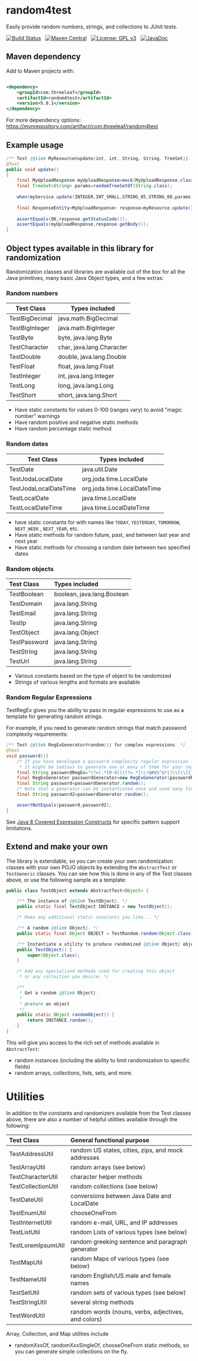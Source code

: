 # random4test

Easily provide random numbers, strings, and collections to JUnit tests.

[![Build Status](https://travis-ci.org/JohnZavyn/random4test.svg)](https://travis-ci.org/JohnZavyn/random4test)
&nbsp;
[![Maven Central](https://maven-badges.herokuapp.com/maven-central/com.threeleaf/random4test/badge.svg)](https://maven-badges.herokuapp.com/maven-central/com.threeleaf/random4test)
&nbsp;
[![License: GPL v3](https://img.shields.io/badge/License-GPLv3-brightgreen.svg)](https://www.gnu.org/licenses/gpl-3.0)
&nbsp;
[![JavaDoc](https://javadoc.io/badge2/com.threeleaf/random4test/javadoc.svg)](https://javadoc.io/doc/com.threeleaf/random4test)

## Maven dependency

Add to Maven projects with:

```xml

<dependency>
    <groupId>com.threeleaf</groupId>
    <artifactId>random4test</artifactId>
    <version>5.0.1</version>
</dependency>
```

For more dependency options: <https://mvnrepository.com/artifact/com.threeleaf/random4test>

## Example usage

[//]: # (@formatter:off)
```java
/** Test {@link MyResource#update(int, int, String, String, TreeSet)}. */
@Test
public void update()
{
    final MyUploadResponse myUploadResponse=mock(MyUploadResponse.class);
    final TreeSet<String> params=randomTreeSetOf(String.class);
    
    when(myService.update(INTEGER,INT_SMALL,STRING_05,STRING_08,params)).thenReturn(myUploadResponse);
    
    final ResponseEntity<MyUploadResponse> response=myResource.update(INTEGER,INT_SMALL,STRING_05,STRING_08,params);
    
    assertEquals(OK,response.getStatusCode());
    assertEquals(myUploadResponse,response.getBody());
}
```
[//]: # (@formatter:on)

## Object types available in this library for randomization

Randomization classes and libraries are available out of the box for all the Java primitives, many
basic Java Object types,
and a few extras:

### Random numbers

| Test Class            | Types included            |
| ---                   | ---                       |
| TestBigDecimal        | java.math.BigDecimal      |
| TestBigInteger        | java.math.BigInteger      |
| TestByte              | byte, java.lang.Byte      |
| TestCharacter         | char, java.lang.Character |
| TestDouble            | double, java.lang.Double  |
| TestFloat             | float, java.lang.Float    |
| TestInteger           | int, java.lang.Integer    |
| TestLong              | long, java.lang.Long      |
| TestShort             | short, java.lang.Short    |

* Have static constants for values 0-100 (ranges vary) to avoid "magic number" warnings
* Have random positive and negative static methods
* Have random percentage static method

### Random dates

| Test Class             | Types included              |
| ---                    | ---                         |
| TestDate               | java.util.Date              |
| TestJodaLocalDate      | org.joda.time.LocalDate     |
| TestJodaLocalDateTime  | org.joda.time.LocalDateTime |
| TestLocalDate          | java.time.LocalDate         |
| TestLocalDateTime      | java.time.LocalDateTime     |

* have static constants for with names like `TODAY`, `YESTERDAY`, `TOMORROW`, `NEXT_WEEK`
  , `NEXT_YEAR`, etc.
* Have static methods for random future, past, and between last year and next year
* Have static methods for choosing a random date between two specified dates

### Random objects

| Test Class   | Types included             |
|:-------------|:---------------------------|
| TestBoolean  | boolean, java.lang.Boolean |
| TestDomain   | java.lang.String           |
| TestEmail    | java.lang.String           |
| TestIp       | java.lang.String           |
| TestObject   | java.lang.Object           |
| TestPassword | java.lang.String           |
| TestString   | java.lang.String           |
| TestUrl      | java.lang.String           |

* Various constants based on the type of object to be randomized
* Strings of various lengths and formats are available

### Random Regular Expressions

TestRegEx gives you the ability to pass in regular expressions to use as a template for
generating random strings.

For example, if you need to generate random strings that match password complexity requirements:

[//]: # (@formatter:off)
```java
/** Test {@link RegExGenerator#random()} for complex expressions. */
@Test
void password(){
    /* If you have developed a password complexity regular expression like the following,
     * it might be tedious to generate one or many of them for your tests. */
    final String passwordRegEx="(?=(.*[0-9]))(?=.*[\\!@#$%^&*()\\[\\]{}\\-_+=~`|:;\"'<>,.\\/?])(?=.*[a-z])(?=(.*[A-Z]))(?=(.*)).{8,}";
    final RegExGenerator passwordGenerator=new RegExGenerator(passwordRegEx);
    final String password=passwordGenerator.random();
    /* Note that a generator can be instantiated once and used many times. */
    final String password2=passwordGenerator.random();

    assertNotEquals(password,password2);
}
```
[//]: # (@formatter:on)

See [Java 8 Covered Expression Constructs](docs/regex.md) for specific pattern support limitations.

## Extend and make your own

The library is extendable, so you can create your own randomization classes
with your own POJO objects by extending the `AbstractTest` or `TestGeneric` classes.
You can see how this is done in any of the Test classes above, or use the
following sample as a template:

```java
public class TestObject extends AbstractTest<Object> {

    /** The instance of {@link TestObject}. */
    public static final TestObject INSTANCE = new TestObject();

    /* Make any additional static constants you like... */

    /** A random {@link Object}. */
    public static final Object OBJECT = TestRandom.random(Object.class);

    /** Instantiate a utility to produce randomized {@link Object} objects. */
    public TestObject() {
        super(Object.class);
    }

    /* Add any specialized methods used for creating this object
     * or any collection you desire: */

    /**
     * Get a random {@link Object}.
     *
     * @return an object
     */
    public static Object randomObject() {
        return INSTANCE.random();
    }
}
```

This will give you access to the rich set of methods available in `AbstractTest`:

* random instances (including the ability to limit randomization to specific fields)
* random arrays, collections, lists, sets, and more.

# Utilities

In addition to the constants and randomizers available from the Test classes above,
there are also a number of helpful utilities available through the following:

| Test Class         | General functional purpose                          |
|:-------------------|:----------------------------------------------------|
| TestAddressUtil    | random US states, cities, zips, and mock addresses  |
| TestArrayUtil      | random arrays (see below)                           |
| TestCharacterUtil  | character helper methods                            |
| TestCollectionUtil | random collections (see below)                      |
| TestDateUtil       | conversions between Java Date and LocalDate         |
| TestEnumUtil       | chooseOneFrom                                       |
| TestInternetUtil   | random e-mail, URL, and IP addresses                |
| TestListUtil       | random Lists of various types (see below)           |
| TestLoremIpsumUtil | random greeking sentence and paragraph generator    |
| TestMapUtil        | random Maps of various types (see below)            |
| TestNameUtil       | random English/US male and female names             |
| TestSetUtil        | random sets of various types (see below)            |
| TestStringUtil     | several string methods                              |
| TestWordUtil       | random words (nouns, verbs, adjectives, and colors) |

Array, Collection, and Map utilities include

* randomXxxOf, randomXxxSingleOf, chooseOneFrom static methods, so you can generate simple
  collections on the fly.

